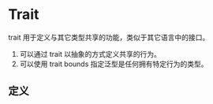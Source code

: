 # Trait

trait 用于定义与其它类型共享的功能，类似于其它语言中的接口。

1. 可以通过 trait 以抽象的方式定义共享的行为。
2. 可以使用 trait bounds 指定泛型是任何拥有特定行为的类型。

## 定义
